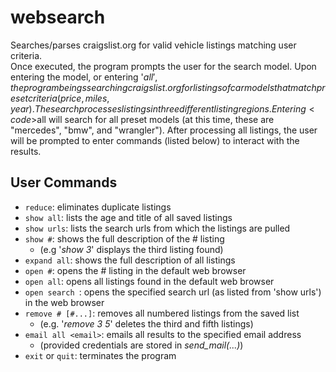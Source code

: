 # websearch
Searches/parses craigslist.org for valid vehicle listings matching user criteria.<br>
Once executed, the program prompts the user for the search model. Upon entering the model, or entering '$all', the program
beings searching craigslist.org for listings of car models that match preset criteria (price, miles, year). The search
processes listings in three different listing regions. Entering <code>$all</code> will search for all preset models (at this time, these are "mercedes", "bmw", and "wrangler"). After processing
all listings, the user will be prompted to enter commands (listed below) to interact with the results.

## User Commands
- <code>reduce</code>: eliminates duplicate listings
- <code>show all</code>: lists the age and title of all saved listings
- <code>show urls</code>: lists the search urls from which the listings are pulled
- <code>show #</code>: shows the full description of the # listing 
  - (e.g '_show 3_' displays the third listing found)
- <code>expand all</code>: shows the full description of all listings
- <code>open #</code>: opens the # listing in the default web browser
- <code>open all</code>: opens all listings found in the default web browser
- <code>open search <name></code>: opens the specified search url (as listed from 'show urls') in the web browser 
- <code>remove # [#...]</code>: removes all numbered listings from the saved list 
  - (e.g. '_remove 3 5_' deletes the third and fifth listings)
- <code>email all \<email\></code>: emails all results to the specified email address 
  - (provided credentials are stored in _send_mail(...)_)
- <code>exit</code> or <code>quit</code>: terminates the program
